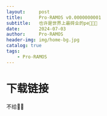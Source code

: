 ```yaml
---
layout:     post
title:      Pro-RAMOS v0.0000000001
subtitle:   也许是世界上最砖业的pe🤣🤣🤣
date:       2024-07-03
author:     Pro-RAMOS
header-img: img/home-bg.jpg
catalog: true
tags:
    - Pro-RAMOS
---
```


# 下载链接
不给🤣🤣
